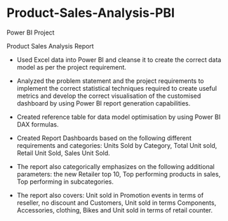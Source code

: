 # Product-Sales-Analysis-PBI
Power BI Project

Product Sales Analysis Report

- Used Excel data into Power BI and cleanse it to create the correct data model as per the project requirement.

- Analyzed the problem statement and the project requirements to implement the correct statistical techniques required to create useful metrics and develop the correct visualisation of the customised dashboard by using Power BI report generation capabilities.

- Created reference table for data model optimisation by using Power BI DAX formulas.

- Created Report Dashboards based on the following different requirements and categories: Units Sold by Category, Total Unit sold, Retail Unit Sold, Sales Unit Sold.

- The report also categorically emphasizes on the following additional parameters: the new Retailer top 10, Top performing products in sales, Top performing in subcategories.

- The report also covers: Unit sold in Promotion events in terms of reseller, no discount and Customers, Unit sold in terms Components, Accessories, clothing, Bikes and Unit sold in terms of retail counter.
